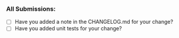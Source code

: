 ### All Submissions:

* [ ] Have you added a note in the CHANGELOG.md for your change?
* [ ] Have you added unit tests for your change?
